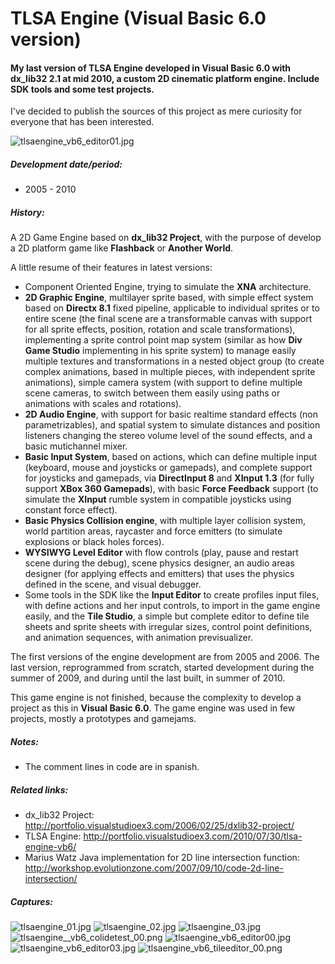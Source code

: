 # TLSA Engine (Visual Basic 6.0 version)
#### My last version of TLSA Engine developed in Visual Basic 6.0 with dx_lib32 2.1 at mid 2010, a custom 2D cinematic platform engine. Include SDK tools and some test projects.

I've decided to publish the sources of this project as mere curiosity for everyone that has been interested.

![tlsaengine_vb6_editor01.jpg](https://i0.wp.com/portfolio.visualstudioex3.com/wp-content/uploads/2010/05/tlsaengine_vb6_editor01.jpg)

##### Development date/period: 
* 2005 - 2010

##### History:
A 2D Game Engine based on __dx_lib32 Project__, with the purpose of develop a 2D platform game like __Flashback__ or __Another World__.

A little resume of their features in latest versions:

* Component Oriented Engine, trying to simulate the __XNA__ architecture.
* __2D Graphic Engine__, multilayer sprite based, with simple effect system based on __Directx 8.1__ fixed pipeline, applicable to individual sprites or to entire scene (the final scene are a transformable canvas with support for all sprite effects, position, rotation and scale transformations), implementing a sprite control point map system (similar as how __Div Game Studio__ implementing in his sprite system) to manage easily multiple textures and transformations in a nested object group (to create complex animations, based in multiple pieces, with independent sprite animations), simple camera system (with support to define multiple scene cameras, to switch between them easily using paths or animations with scales and rotations).
* __2D Audio Engine__, with support for basic realtime standard effects (non parametrizables), and spatial system to simulate distances and position listeners changing the stereo volume level of the sound effects, and a basic mutichannel mixer.
* __Basic Input System__, based on actions, which can define multiple input (keyboard, mouse and joysticks or gamepads), and complete support for joysticks and gamepads, via __DirectInput 8__ and __XInput 1.3__ (for fully support __XBox 360 Gamepads__), with basic __Force Feedback__ support (to simulate the __XInput__ rumble system in compatible joysticks using constant force effect).
* __Basic Physics Collision engine__, with multiple layer collision system, world partition areas, raycaster and force emitters (to simulate explosions or black holes forces).
* __WYSIWYG Level Editor__ with flow controls (play, pause and restart scene during the debug), scene physics designer, an audio areas designer (for applying effects and emitters) that uses the physics defined in the scene, and visual debugger.
* Some tools in the SDK like the __Input Editor__ to create profiles input files, with define actions and her input controls, to import in the game engine easily, and the __Tile Studio__, a simple but complete editor to define tile sheets and sprite sheets with irregular sizes, control point definitions, and animation sequences, with animation previsualizer.

The first versions of the engine development are from 2005 and 2006. The last version, reprogrammed from scratch, started development during the summer of 2009, and during until the last built, in summer of 2010.

This game engine is not finished, because the complexity to develop a project as this in __Visual Basic 6.0__. The game engine was used in few projects, mostly a prototypes and gamejams.

##### Notes:
* The comment lines in code are in spanish.

##### Related links:
* dx_lib32 Project: http://portfolio.visualstudioex3.com/2006/02/25/dxlib32-project/
* TLSA Engine: http://portfolio.visualstudioex3.com/2010/07/30/tlsa-engine-vb6/
* Marius Watz Java implementation for 2D line intersection function: http://workshop.evolutionzone.com/2007/09/10/code-2d-line-intersection/

##### Captures:
![tlsaengine_01.jpg](https://i0.wp.com/portfolio.visualstudioex3.com/wp-content/uploads/2010/05/tlsaengine_01.jpg?w=414&ssl=1) ![tlsaengine_02.jpg](https://i0.wp.com/portfolio.visualstudioex3.com/wp-content/uploads/2010/05/tlsaengine_02.jpg?w=414&ssl=1)
![tlsaengine_03.jpg](https://i2.wp.com/portfolio.visualstudioex3.com/wp-content/uploads/2010/05/tlsaengine_03.jpg?w=414&ssl=1) ![tlsaengine__vb6_colidetest_00.png](https://i2.wp.com/portfolio.visualstudioex3.com/wp-content/uploads/2010/05/tlsaengine__vb6_colidetest_00.png?w=414&ssl=1)
![tlsaengine_vb6_editor00.jpg](https://i2.wp.com/portfolio.visualstudioex3.com/wp-content/uploads/2010/05/tlsaengine_vb6_editor00.jpg?w=414&ssl=1) ![tlsaengine_vb6_editor03.jpg](https://i1.wp.com/portfolio.visualstudioex3.com/wp-content/uploads/2010/05/tlsaengine_vb6_editor03.jpg?w=414&ssl=1)
![tlsaengine_vb6_tileeditor_00.png](https://i0.wp.com/portfolio.visualstudioex3.com/wp-content/uploads/2010/05/tlsaengine_vb6_tileeditor_00.png?w=832&ssl=1) 
